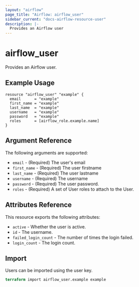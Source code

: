 ```yaml
---
layout: "airflow"
page_title: "Airflow: airflow_user"
sidebar_current: "docs-airflow-resource-user"
description: |-
  Provides an Airflow user
---
```


# airflow_user

Provides an Airflow user.

## Example Usage

```hcl
resource "airflow_user" "example" {
  email      = "example"
  first_name = "example"
  last_name  = "example"
  username   = "example"
  password   = "example"
  roles      = [airflow_role.example.name]
}
```

## Argument Reference

The following arguments are supported:

* `email` - (Required) The user's email
* `first_name` - (Required) The user firstname
* `last_name` - (Required) The user lastname
* `username` - (Required) The username
* `password` - (Required) The user password.
* `roles` - (Required) A set of User roles to attach to the User.

## Attributes Reference

This resource exports the following attributes:

* `active` - Whether the user is active.
* `id` - The username.
* `failed_login_count` - The number of times the login failed.
* `login_count` - The login count.

## Import

Users can be imported using the user key.

```terraform
terraform import airflow_user.example example
```
